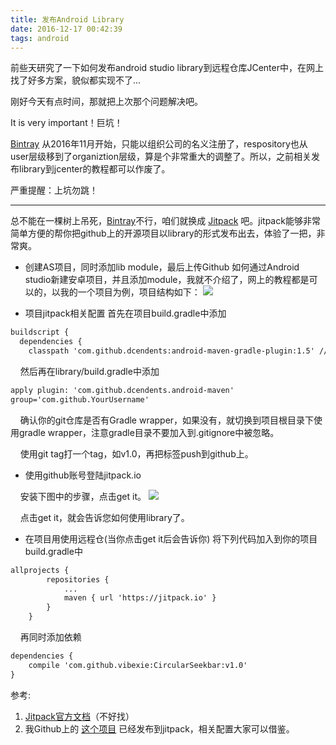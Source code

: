 ```yaml
---
title: 发布Android Library
date: 2016-12-17 00:42:39
tags: android
---
```

前些天研究了一下如何发布android studio library到远程仓库JCenter中，在网上找了好多方案，貌似都实现不了...

刚好今天有点时间，那就把上次那个问题解决吧。

It is very important！巨坑！

[Bintray](https://bintray.com) 从2016年11月开始，只能以组织公司的名义注册了，respository也从user层级移到了organiztion层级，算是个非常重大的调整了。所以，之前相关发布library到jcenter的教程都可以作废了。

严重提醒：上坑勿跳！
<!-- more -->

----------
总不能在一棵树上吊死，[Bintray](https://bintray.com)不行，咱们就换成 [Jitpack](https://jitpack.io) 吧。jitpack能够非常简单方便的帮你把github上的开源项目以library的形式发布出去，体验了一把，非常爽。

* 创建AS项目，同时添加lib module，最后上传Github
如何通过Android studio新建安卓项目，并且添加module，我就不介绍了，网上的教程都是可以的，以我的一个项目为例，项目结构如下：
![](http://obakk2u63.bkt.clouddn.com/blog/public-android-library-p1.png-width500)

* 项目jitpack相关配置
首先在项目build.gradle中添加

``` xml
buildscript { 
  dependencies {
    classpath 'com.github.dcendents:android-maven-gradle-plugin:1.5' // Add this line
```

&nbsp;&nbsp;&nbsp;&nbsp;然后再在library/build.gradle中添加
``` xml
apply plugin: 'com.github.dcendents.android-maven'  
group='com.github.YourUsername'
```

&nbsp;&nbsp;&nbsp;&nbsp;确认你的git仓库是否有Gradle wrapper，如果没有，就切换到项目根目录下使用gradle wrapper，注意gradle目录不要加入到.gitignore中被忽略。

&nbsp;&nbsp;&nbsp;&nbsp;使用git tag打一个tag，如v1.0，再把标签push到github上。

* 使用github账号登陆jitpack.io

&nbsp;&nbsp;&nbsp;&nbsp;安装下图中的步骤，点击get it。
![](http://obakk2u63.bkt.clouddn.com/blog/public-android-library-p2.png-width800)

&nbsp;&nbsp;&nbsp;&nbsp;点击get it，就会告诉您如何使用library了。

* 在项目用使用远程仓(当你点击get it后会告诉你)
将下列代码加入到你的项目build.gradle中
``` xml
allprojects {
		repositories {
			...
			maven { url 'https://jitpack.io' }
		}
	}
```

&nbsp;&nbsp;&nbsp;&nbsp;再同时添加依赖
``` xml
dependencies {
    compile 'com.github.vibexie:CircularSeekbar:v1.0'
}
```

参考:
1. [Jitpack官方文档](https://jitpack.io/docs/ANDROID/)（不好找）
2. 我Github上的 [这个项目](https://github.com/vibexie/CircularSeekbar) 已经发布到jitpack，相关配置大家可以借鉴。
